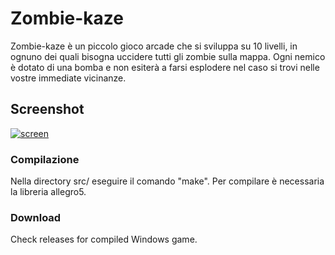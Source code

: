 # Zombie-kaze #
Zombie-kaze è un piccolo gioco arcade che si sviluppa su 10 livelli, in ognuno dei quali bisogna uccidere tutti gli zombie sulla mappa.
Ogni nemico è dotato di una bomba e non esiterà a farsi esplodere nel caso si trovi nelle vostre immediate vicinanze.

## Screenshot ##
<a href='http://imgur.com/0JtAxRj'><img src='http://i.imgur.com/0JtAxRj.png' title='screen' /></a>

### Compilazione ###
Nella directory src/ eseguire il comando "make".
Per compilare è necessaria la libreria allegro5.

### Download ###
Check releases for compiled Windows game. 
